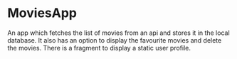 # MoviesApp
An app which fetches the list of movies from an api and stores it in the local database. It also has an option to display the favourite movies and delete the movies. There is a fragment to display a static user profile. 
